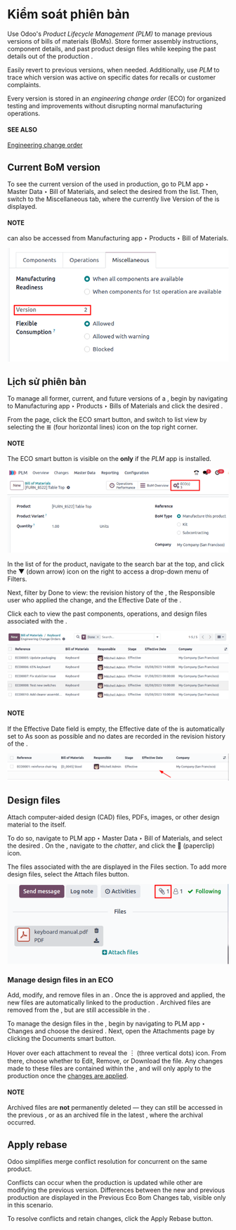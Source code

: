 # Kiểm soát phiên bản

Use Odoo's *Product Lifecycle Management (PLM)* to manage previous versions of bills of materials
(BoMs). Store former assembly instructions, component details, and past product design files while
keeping the past details out of the production .

Easily revert to previous  versions, when needed. Additionally, use *PLM* to trace which 
version was active on specific dates for recalls or customer complaints.

Every  version is stored in an *engineering change order* (ECO) for organized testing and
improvements without disrupting normal manufacturing operations.

#### SEE ALSO
[Engineering change order](engineering_change_orders.md#plm-eco)

## Current BoM version

To see the current version of the  used in production, go to PLM app ‣ Master
Data ‣ Bill of Materials, and select the desired  from the list. Then, switch to the
Miscellaneous tab, where the currently live Version of the  is
displayed.

#### NOTE
 can also be accessed from Manufacturing app ‣ Products ‣ Bill of
Materials.

![Show the current version BOM in the Misc tab.](../../../../_images/current-version.png)

## Lịch sử phiên bản

To manage all former, current, and future versions of a , begin by navigating to
Manufacturing app ‣ Products ‣ Bills of Materials and click the desired .

From the  page, click the ECO smart button, and switch to list view by selecting
the ≣ (four horizontal lines) icon on the top right corner.

#### NOTE
The ECO smart button is visible on the  **only** if the *PLM* app is installed.

![Show ECO smart button on a BoM.](../../../../_images/eco-smart-button.png)

In the list of  for the product, navigate to the search bar at the top, and click the
▼ (down arrow) icon on the right to access a drop-down menu of Filters.

Next, filter by Done  to view: the revision history of the , the
Responsible user who applied the change, and the Effective Date of the
.

Click each  to view the past components, operations, and design files associated with the
.

![Display ECO revision history for a BoM for a product.](../../../../_images/eco-list.png)

#### NOTE
If the Effective Date field is empty, the Effective date of the  is
automatically set to As soon as possible and no dates are recorded in the revision
history of the .

![List of BOM effective dates.](../../../../_images/no-effective-date.png)

## Design files

Attach computer-aided design (CAD) files, PDFs, images, or other design material to the 
itself.

To do so, navigate to PLM app ‣ Master Data ‣ Bill of Materials, and select the
desired . On the , navigate to the *chatter*, and click the 📎 (paperclip)
icon.

The files associated with the  are displayed in the Files section. To add more
design files, select the Attach files button.

![Show paperclip icon in the chatter to attach files to a BoM.](../../../../_images/attach-files.png)

### Manage design files in an ECO

Add, modify, and remove files in an . Once the  is approved and applied, the new files are
automatically linked to the production . Archived files are removed from the , but are
still accessible in the .

To manage the design files in the , begin by navigating to PLM app ‣ Changes
and choose the desired . Next, open the Attachments page by clicking the
Documents smart button.

Hover over each attachment to reveal the ︙ (three vertical dots) icon. From there,
choose whether to Edit, Remove, or Download the file. Any
changes made to these files are contained within the , and will only apply to the production
 once the [changes are applied](engineering_change_orders.md#plm-eco-apply-changes).

#### NOTE
Archived files are **not** permanently deleted — they can still be accessed in the previous
, or as an archived file in the latest , where the archival occurred.

## Apply rebase

Odoo simplifies merge conflict resolution for concurrent  on the same product.

Conflicts can occur when the production  is updated while other  are modifying the
previous version. Differences between the new and previous production  are displayed in the
Previous Eco Bom Changes tab, visible only in this scenario.

To resolve conflicts and retain  changes, click the Apply Rebase button.
